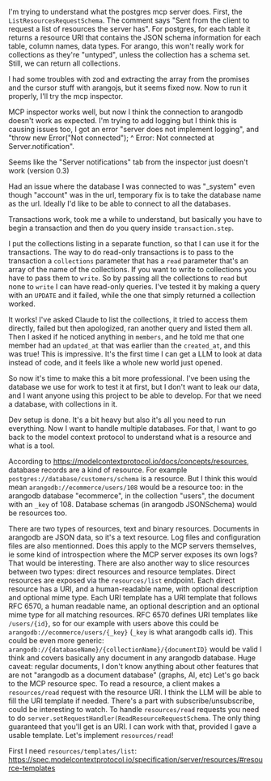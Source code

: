 I'm trying to understand what the postgres mcp server does.
First, the `ListResourcesRequestSchema`.
The comment says "Sent from the client to request a list of resources the server has".
For postgres, for each table it returns a resource URI that contains the JSON schema information for each table, column names, data types.
For arango, this won't really work for collections as they're "untyped", unless the collection has a schema set.
Still, we can return all collections.

I had some troubles with zod and extracting the array from the promises and the cursor stuff with arangojs, but it seems fixed now.
Now to run it properly, I'll try the mcp inspector.

MCP inspector works well, but now I think the connection to arangodb doesn't work as expected.
I'm trying to add logging but I think this is causing issues too, I got an error "server does not implement logging", and "throw new Error("Not connected"); ^ Error: Not connected at Server.notification".

Seems like the "Server notifications" tab from the inspector just doesn't work (version 0.3)

Had an issue where the database I was connected to was "_system" even though "account" was in the url, temporary fix is to take the database name as the url.
Ideally I'd like to be able to connect to all the databases.

Transactions work, took me a while to understand, but basically you have to begin a transaction and then do you query inside `transaction.step`.

I put the collections listing in a separate function, so that I can use it for the transactions.
The way to do read-only transactions is to pass to the transaction a `collections` parameter that has a `read` parameter that's an array of the name of the collections.
If you want to write to collections you have to pass them to `write`.
So by passing all the collections to `read` but none to `write` I can have read-only queries.
I've tested it by making a query with an `UPDATE` and it failed, while the one that simply returned a collection worked.

It works! I've asked Claude to list the collections, it tried to access them directly, failed but then apologized, ran another query and listed them all.
Then I asked if he noticed anything in `members`, and he told me that one member had an `updated_at` that was earlier than the `created_at`, and this was true! This is impressive.
It's the first time I can get a LLM to look at data instead of code, and it feels like a whole new world just opened.

So now it's time to make this a bit more professional.
I've been using the database we use for work to test it at first, but I don't want to leak our data, and I want anyone using this project to be able to develop.
For that we need a database, with collections in it.

Dev setup is done.
It's a bit heavy but also it's all you need to run everything.
Now I want to handle multiple databases.
For that, I want to go back to the model context protocol to understand what is a resource and what is a tool.

According to https://modelcontextprotocol.io/docs/concepts/resources, database records are a kind of resource.
For example `postgres://database/customers/schema` is a resource.
But I think this would mean `arangodb://ecommerce/users/108` would be a resource too: in the arangodb database "ecommerce", in the collection "users", the document with an `_key` of 108.
Database schemas (in arangodb JSONSchema) would be resources too.

There are two types of resources, text and binary resources.
Documents in arangodb are JSON data, so it's a text resource.
Log files and configuration files are also mentionned.
Does this apply to the MCP servers themselves, ie some kind of introspection where the MCP server exposes its own logs?
That would be interesting.
There are also another way to slice resources between two types: direct resources and resource templates.
Direct resources are exposed via the `resources/list` endpoint.
Each direct resource has a URI, and a human-readable name, with optional description and optional mime type.
Each URI template has a URI template that follows RFC 6570, a human readable name, an optional description and an optional mime type for all matching resources.
RFC 6570 defines URI templates like `/users/{id}`, so for our example with users above this could be `arangodb://ecommerce/users/{_key}` (`_key` is what arangodb calls id).
This could be even more generic: `arangodb://{databaseName}/{collectionName}/{documentID}` would be valid I think and covers basically any document in any arangodb database.
Huge caveat: regular documents, I don't know anything about other features that are not "arangodb as a document database" (graphs, AI, etc)
Let's go back to the MCP resource spec.
To read a resource, a client makes a `resources/read` request with the resource URI.
I think the LLM will be able to fill the URI template if needed.
There's a part with subscribe/unsubscribe, could be interesting to watch.
To handle `resources/read` requests you need to do `server.setRequestHandler(ReadResourceRequestSchema`.
The only thing guaranteed that you'll get is an URI.
I can work with that, provided I gave a usable template.
Let's implement `resources/read`!

First I need `resources/templates/list`: https://spec.modelcontextprotocol.io/specification/server/resources/#resource-templates
